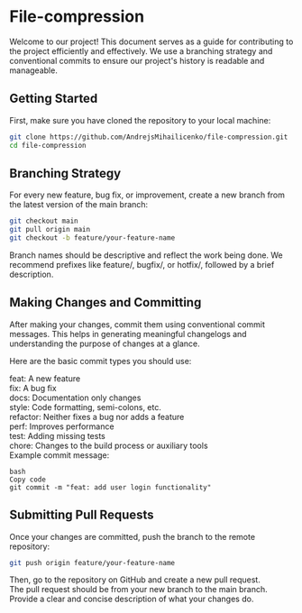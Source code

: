 # File-compression

Welcome to our project! This document serves as a guide for contributing to the project efficiently and effectively. We use a branching strategy and conventional commits to ensure our project's history is readable and manageable.

## Getting Started

First, make sure you have cloned the repository to your local machine:

```bash
git clone https://github.com/AndrejsMihailicenko/file-compression.git
cd file-compression
```

## Branching Strategy
For every new feature, bug fix, or improvement, create a new branch from the latest version of the main branch:

```bash
git checkout main
git pull origin main
git checkout -b feature/your-feature-name
```
Branch names should be descriptive and reflect the work being done. We recommend prefixes like feature/, bugfix/, or hotfix/, followed by a brief description.

## Making Changes and Committing
After making your changes, commit them using conventional commit messages. This helps in generating meaningful changelogs and understanding the purpose of changes at a glance.

Here are the basic commit types you should use:

feat: A new feature<br>
fix: A bug fix<br>
docs: Documentation only changes<br>
style: Code formatting, semi-colons, etc.<br>
refactor: Neither fixes a bug nor adds a feature<br>
perf: Improves performance<br>
test: Adding missing tests<br>
chore: Changes to the build process or auxiliary tools<br>
Example commit message:
```
bash
Copy code
git commit -m "feat: add user login functionality"
```
## Submitting Pull Requests
Once your changes are committed, push the branch to the remote repository:

```bash
git push origin feature/your-feature-name
```
Then, go to the repository on GitHub and create a new pull request.<br>
The pull request should be from your new branch to the main branch.<br>
Provide a clear and concise description of what your changes do.
